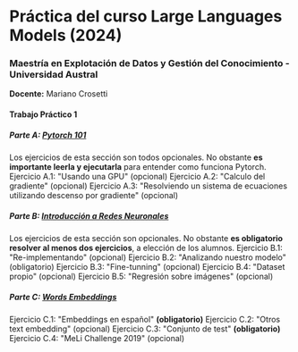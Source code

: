 # Práctica del curso Large Languages Models (2024)
### Maestría en Explotación de Datos y Gestión del Conocimiento - Universidad Austral
**Docente:** Mariano Crosetti

#### Trabajo Práctico 1

##### Parte A: [Pytorch 101](https://github.com/mariano22/llm-austral/blob/main/TP1/TP1_pytorch101.ipynb)

Los ejercicios de esta sección son todos opcionales. No obstante **es importante leerla y ejecutarla** para entender como funciona Pytorch.
Ejercicio A.1: "Usando una GPU" (opcional)
Ejercicio A.2: "Calculo del gradiente" (opcional)
Ejercicio A.3: "Resolviendo un sistema de ecuaciones utilizando descenso por gradiente" (opcional)

##### Parte B: [Introducción a Redes Neuronales](https://github.com/mariano22/llm-austral/blob/main/TP1/TP1_NeuralNetwork101.ipynb)

Los ejercicios de esta sección son opcionales. No obstante **es obligatorio resolver al menos dos ejercicios**, a elección de los alumnos.
Ejercicio B.1: "Re-implementando" (opcional)
Ejercicio B.2: "Analizando nuestro modelo" (obligatorio)
Ejercicio B.3: "Fine-tunning" (opcional)
Ejercicio B.4: "Dataset propio" (opcional)
Ejercicio B.5: "Regresión sobre imágenes" (opcional)

##### Parte C: [Words Embeddings](https://github.com/mariano22/llm-austral/blob/main/TP1/TP1_WordsEmbeddings.ipynb)

Ejercicio C.1: "Embeddings en español" **(obligatorio)**
Ejercicio C.2: "Otros text embedding" (opcional)
Ejercicio C.3: "Conjunto de test" **(obligatorio)**
Ejercicio C.4: "MeLi Challenge 2019" (opcional)
